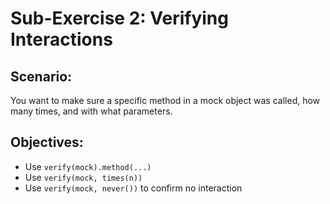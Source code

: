 # Sub-Exercise 2: Verifying Interactions

## Scenario:
You want to make sure a specific method in a mock object was called, how many times, and with what parameters.

## Objectives:
- Use `verify(mock).method(...)`
- Use `verify(mock, times(n))`
- Use `verify(mock, never())` to confirm no interaction
